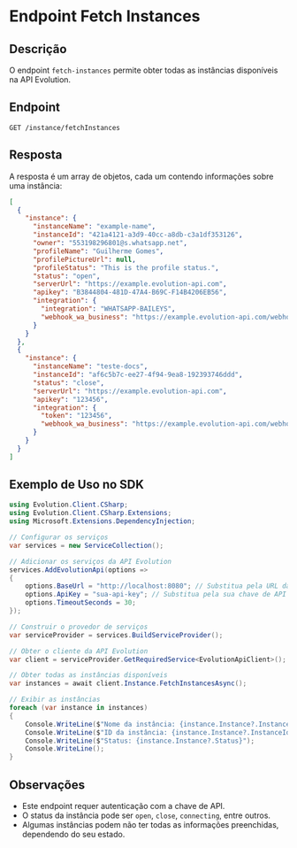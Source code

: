 # Endpoint Fetch Instances

## Descrição

O endpoint `fetch-instances` permite obter todas as instâncias disponíveis na API Evolution.

## Endpoint

```
GET /instance/fetchInstances
```

## Resposta

A resposta é um array de objetos, cada um contendo informações sobre uma instância:

```json
[
  {
    "instance": {
      "instanceName": "example-name",
      "instanceId": "421a4121-a3d9-40cc-a8db-c3a1df353126",
      "owner": "553198296801@s.whatsapp.net",
      "profileName": "Guilherme Gomes",
      "profilePictureUrl": null,
      "profileStatus": "This is the profile status.",
      "status": "open",
      "serverUrl": "https://example.evolution-api.com",
      "apikey": "B3844804-481D-47A4-B69C-F14B4206EB56",
      "integration": {
        "integration": "WHATSAPP-BAILEYS",
        "webhook_wa_business": "https://example.evolution-api.com/webhook/whatsapp/db5e11d3-ded5-4d91-b3fb-48272688f206"
      }
    }
  },
  {
    "instance": {
      "instanceName": "teste-docs",
      "instanceId": "af6c5b7c-ee27-4f94-9ea8-192393746ddd",
      "status": "close",
      "serverUrl": "https://example.evolution-api.com",
      "apikey": "123456",
      "integration": {
        "token": "123456",
        "webhook_wa_business": "https://example.evolution-api.com/webhook/whatsapp/teste-docs"
      }
    }
  }
]
```

## Exemplo de Uso no SDK

```csharp
using Evolution.Client.CSharp;
using Evolution.Client.CSharp.Extensions;
using Microsoft.Extensions.DependencyInjection;

// Configurar os serviços
var services = new ServiceCollection();

// Adicionar os serviços da API Evolution
services.AddEvolutionApi(options =>
{
    options.BaseUrl = "http://localhost:8080"; // Substitua pela URL da sua API
    options.ApiKey = "sua-api-key"; // Substitua pela sua chave de API
    options.TimeoutSeconds = 30;
});

// Construir o provedor de serviços
var serviceProvider = services.BuildServiceProvider();

// Obter o cliente da API Evolution
var client = serviceProvider.GetRequiredService<EvolutionApiClient>();

// Obter todas as instâncias disponíveis
var instances = await client.Instance.FetchInstancesAsync();

// Exibir as instâncias
foreach (var instance in instances)
{
    Console.WriteLine($"Nome da instância: {instance.Instance?.InstanceName}");
    Console.WriteLine($"ID da instância: {instance.Instance?.InstanceId}");
    Console.WriteLine($"Status: {instance.Instance?.Status}");
    Console.WriteLine();
}
```

## Observações

- Este endpoint requer autenticação com a chave de API.
- O status da instância pode ser `open`, `close`, `connecting`, entre outros.
- Algumas instâncias podem não ter todas as informações preenchidas, dependendo do seu estado.